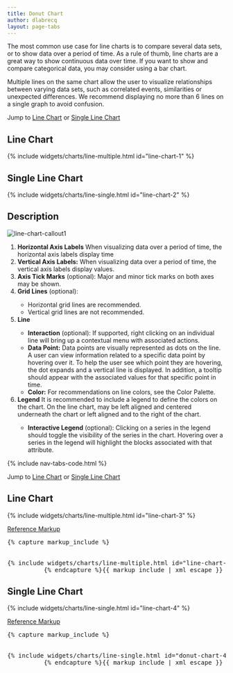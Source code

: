 ```yaml
---
title: Donut Chart
author: dlabrecq
layout: page-tabs
---
```

<div class="tab-content">
  <div role="tabpanel" class="tab-pane active" id="overview">
    <p>The most common use case for line charts is to compare several data sets, or to show data over a period of time. As a rule of thumb, line charts are a great way to show continuous data over time. If you want to show and compare categorical data, you may consider using a bar chart.</p>
    <p>Multiple lines on the same chart allow the user to visualize relationships between varying data sets, such as correlated events, similarities or unexpected differences. We recommend displaying no more than 6 lines on a single graph to avoid confusion.</p>
    <p>Jump to <a href="#example-overview-1">Line Chart</a> or <a href="#example-overview-2">Single Line Chart</a></p>
    <h2 id="example-overview-1">Line Chart</h2>
    <div class="row">
      <div class="col-md-8 col-center">
        <div class="example-pf">
          <div class="cards-pf">
            <div class="container-fluid container-cards-pf">
              <div class="row row-cards-pf">
                <div class="col-md-12">
                  <!-- Important:  if you need to nest additional .row within a .row.row-cards-pf, do *not* use .row-cards-pf on the nested .row  -->
                  {% include widgets/charts/line-multiple.html id="line-chart-1" %}
                </div>
              </div>
            </div>
          </div>
        </div>
      </div>
    </div>
    <h2 id="example-overview-2">Single Line Chart</h2>
    <div class="row">
      <div class="col-md-8 col-center">
        <div class="example-pf">
          <div class="cards-pf">
            <div class="container-fluid container-cards-pf">
              <div class="row row-cards-pf">
                <div class="col-md-12">
                  <!-- Important:  if you need to nest additional .row within a .row.row-cards-pf, do *not* use .row-cards-pf on the nested .row  -->
                  {% include widgets/charts/line-single.html id="line-chart-2" %}
                </div>
              </div>
            </div>
          </div>
        </div>
      </div>
    </div>
  </div>
  <div role="tabpanel" class="tab-pane" id="design">
    <h2>Description</h2>
    <div class="row">
      <div class="col-md-7 col-lg-5">
        <img src="{{site.baseurl}}assets/img/line-chart-callout1.png" alt="line-chart-callout1"/>
      </div>
      <div class="col-md-5 col-lg-7">
        <ol>
          <li><b>Horizontal Axis Labels</b> When visualizing data over a period of time, the horizontal axis labels display time
          </li><li><b>Vertical Axis Labels:</b> When visualizing data over a period of time, the vertical axis labels display values.</li>
          <li><b>Axis Tick Marks</b> (optional): Major and minor tick marks on both axes may be shown.</li>
          <li><b>Grid Lines</b> (optional):</li>
          <ul>
            <li>Horizontal grid lines are recommended.</li>
            <li>Vertical grid lines are not recommended.</li>
          </ul>
          <li><b>Line</b></li>
          <ul>
            <li><b>Interaction</b> (optional): If supported, right clicking on an individual line will bring up a contextual menu with associated actions.  </li>
            <li><b>Data Point:</b> Data points are visually represented as dots on the line. A user can view information related to a specific data point by hovering over it. To help the user see which point they are hovering, the dot expands and a vertical line is displayed. In addition, a tooltip should appear with the associated values for that specific point in time. </li>
            <li><b>Color:</b> For recommendations on line colors, see the Color Palette.</li>
          </ul>
          <li><b>Legend</b> It is recommended to include a legend to define the colors on the chart. On the line chart, may be left aligned and centered underneath the chart or left aligned and to the right of the chart.</li>
          <ul>
            <li><b>Interactive Legend</b> (optional): Clicking on a series in the legend should toggle the visibility of the series in the chart. Hovering over a series in the legend will highlight the blocks associated with that attribute.</li>
          </ul>
        </ol>
      </div>
    </div>
  </div>
  <div role="tabpanel" class="tab-pane" id="code">
    {% include nav-tabs-code.html %}
    <div class="tab-content">
      <div role="tabpanel" class="tab-pane nested active" id="html-css">
        <p>Jump to <a href="#example-code-1">Line Chart</a> or <a href="#example-code-2">Single Line Chart</a></p>
        <h2 id="example-code-1">Line Chart</h2>
        <div class="row">
          <div class="col-md-8 col-center">
            <div class="example-pf">
              <div class="example-pf-demo example-pf-demo-no-padding">
                <div class="cards-pf">
                  <div class="container-fluid container-cards-pf">
                    <div class="row row-cards-pf">
                      <div class="col-md-12">
                        <!-- Important:  if you need to nest additional .row within a .row.row-cards-pf, do *not* use .row-cards-pf on the nested .row  -->
                        {% include widgets/charts/line-multiple.html id="line-chart-3" %}
                      </div>
                    </div>
                  </div>
                </div>
              </div>
            </div>
          </div>
        </div>
        <p class="reference-markup"><a class="collapse-toggle" data-toggle="collapse" aria-expanded="true" aria-controls="markup-1" href="#markup-1">Reference Markup</a></p>
        <div class="collapse in" id="markup-1">
          <pre class="prettyprint">{% capture markup_include %}
<script src="components/c3/c3.min.js"></script>
<script src="components/d3/d3.min.js"></script>
{% include widgets/charts/line-multiple.html id="line-chart-3" %}
          {% endcapture %}{{ markup_include | xml_escape }}</pre>
        </div>
        <h2 id="example-code-2">Single Line Chart</h2>
        <div class="row">
          <div class="col-md-8 col-center">
            <div class="example-pf">
              <div class="example-pf-demo example-pf-demo-no-padding">
                <div class="cards-pf">
                  <div class="container-fluid container-cards-pf">
                    <div class="row row-cards-pf">
                      <div class="col-md-12">
                        <!-- Important:  if you need to nest additional .row within a .row.row-cards-pf, do *not* use .row-cards-pf on the nested .row  -->
                        {% include widgets/charts/line-single.html id="line-chart-4" %}
                      </div>
                    </div>
                  </div>
                </div>
              </div>
            </div>
          </div>
        </div>
        <p class="reference-markup"><a class="collapse-toggle" data-toggle="collapse" aria-expanded="true" aria-controls="markup-2" href="#markup-2">Reference Markup</a></p>
        <div class="collapse in" id="markup-2">
          <pre class="prettyprint">{% capture markup_include %}
<script src="components/c3/c3.min.js"></script>
<script src="components/d3/d3.min.js"></script>
{% include widgets/charts/line-single.html id="donut-chart-4" %}
          {% endcapture %}{{ markup_include | xml_escape }}</pre>
        </div>
      </div>
      <div role="tabpanel" class="tab-pane nested" id="angular">
        <div ng-app="docsApp" ng-controller="DocsController" class="content">
          <div ng-include src="'/components/angular-patternfly/dist/docs/partials/api/patternfly.charts.directive.pfLineChart.html'"></div>
        </div>
      </div>
    </div>
  </div>
</div>
